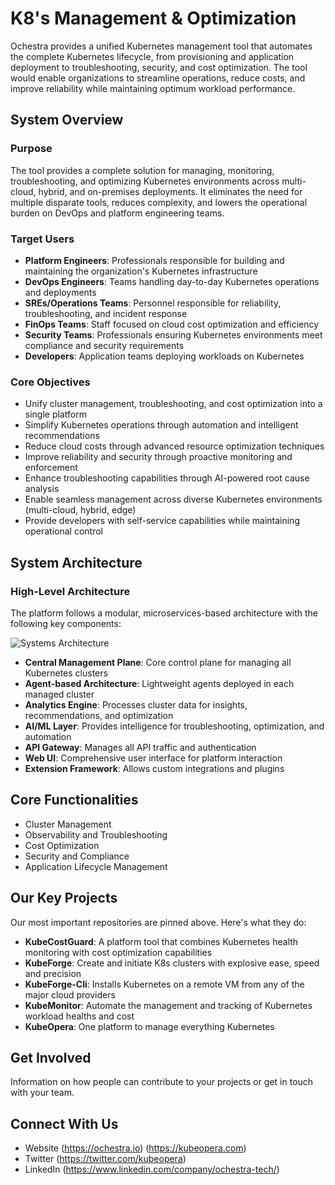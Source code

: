 # K8's Management & Optimization

Ochestra provides a unified Kubernetes management tool that automates the complete Kubernetes lifecycle, from provisioning and application deployment to troubleshooting, security, and cost optimization. The tool would enable organizations to streamline operations, reduce costs, and improve reliability while maintaining optimum workload performance.

## System Overview

### Purpose

The tool provides a complete solution for managing, monitoring, troubleshooting, and optimizing Kubernetes environments across multi-cloud, hybrid, and on-premises deployments. It eliminates the need for multiple disparate tools, reduces complexity, and lowers the operational burden on DevOps and platform engineering teams.

### Target Users

- **Platform Engineers**: Professionals responsible for building and maintaining the organization's Kubernetes infrastructure
- **DevOps Engineers**: Teams handling day-to-day Kubernetes operations and deployments
- **SREs/Operations Teams**: Personnel responsible for reliability, troubleshooting, and incident response
- **FinOps Teams**: Staff focused on cloud cost optimization and efficiency
- **Security Teams**: Professionals ensuring Kubernetes environments meet compliance and security requirements
- **Developers**: Application teams deploying workloads on Kubernetes

### Core Objectives

- Unify cluster management, troubleshooting, and cost optimization into a single platform
- Simplify Kubernetes operations through automation and intelligent recommendations
- Reduce cloud costs through advanced resource optimization techniques
- Improve reliability and security through proactive monitoring and enforcement
- Enhance troubleshooting capabilities through AI-powered root cause analysis
- Enable seamless management across diverse Kubernetes environments (multi-cloud, hybrid, edge)
- Provide developers with self-service capabilities while maintaining operational control

## System Architecture

### High-Level Architecture

The platform follows a modular, microservices-based architecture with the following key components:

![Systems Architecture](https://github.com/ochestra-tech/ochestra.ai/blob/main/images/hla.svg "Ochestra's System Architecture")

- **Central Management Plane**: Core control plane for managing all Kubernetes clusters
- **Agent-based Architecture**: Lightweight agents deployed in each managed cluster
- **Analytics Engine**: Processes cluster data for insights, recommendations, and optimization
- **AI/ML Layer**: Provides intelligence for troubleshooting, optimization, and automation
- **API Gateway**: Manages all API traffic and authentication
- **Web UI**: Comprehensive user interface for platform interaction
- **Extension Framework**: Allows custom integrations and plugins

## Core Functionalities

- Cluster Management
- Observability and Troubleshooting
- Cost Optimization
- Security and Compliance
- Application Lifecycle Management

## Our Key Projects

Our most important repositories are pinned above. Here's what they do:

- **KubeCostGuard**: A platform tool that combines Kubernetes health monitoring with cost optimization capabilities
- **KubeForge**: Create and initiate K8s clusters with explosive ease, speed and precision
- **KubeForge-Cli**: Installs Kubernetes on a remote VM from any of the major cloud providers
- **KubeMonitor**: Automate the management and tracking of Kubernetes workload healths and cost
- **KubeOpera**: One platform to manage everything Kubernetes

## Get Involved

Information on how people can contribute to your projects or get in touch with your team.

## Connect With Us

- Website  (https://ochestra.io)
           (https://kubeopera.com)
- Twitter  (https://twitter.com/kubeopera)
- LinkedIn (https://www.linkedin.com/company/ochestra-tech/)
